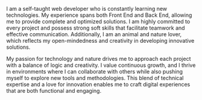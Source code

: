 I am a self-taught web developer who is constantly learning new technologies. My experience spans both Front End and Back End, allowing me to provide complete and optimized solutions. I am highly committed to every project and possess strong soft skills that facilitate teamwork and effective communication. Additionally, I am an animal and nature lover, which reflects my open-mindedness and creativity in developing innovative solutions.

My passion for technology and nature drives me to approach each project with a balance of logic and creativity. I value continuous growth, and I thrive in environments where I can collaborate with others while also pushing myself to explore new tools and methodologies. This blend of technical expertise and a love for innovation enables me to craft digital experiences that are both functional and engaging.

